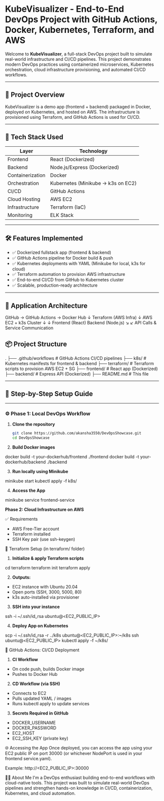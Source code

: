 # KubeVisualizer - End-to-End DevOps Project with GitHub Actions, Docker, Kubernetes, Terraform, and AWS

Welcome to **KubeVisualizer**, a full-stack DevOps project built to simulate real-world infrastructure and CI/CD pipelines. This project demonstrates modern DevOps practices using containerized microservices, Kubernetes orchestration, cloud infrastructure provisioning, and automated CI/CD workflows.

---

## 🎯 Project Overview

KubeVisualizer is a demo app (frontend + backend) packaged in Docker, deployed on Kubernetes, and hosted on AWS. The infrastructure is provisioned using Terraform, and GitHub Actions is used for CI/CD.

---

## 🧰 Tech Stack Used

| Layer             | Technology                          |
|------------------ |-------------------------------------|
| Frontend          | React (Dockerized)                  |
| Backend           | Node.js/Express (Dockerized)        |
| Containerization  | Docker                              |
| Orchestration     | Kubernetes (Minikube → k3s on EC2)  |
| CI/CD             | GitHub Actions                      |
| Cloud Hosting     | AWS EC2                             |
| Infrastructure    | Terraform (IaC)                     |
| Monitoring        | ELK Stack                           |
---

## 🛠️ Features Implemented

- ✅ Dockerized fullstack app (frontend & backend)
- ✅ GitHub Actions pipeline for Docker build & push
- ✅ Kubernetes deployments with YAML (Minikube for local, k3s for cloud)
- ✅ Terraform automation to provision AWS infrastructure
- ✅ End-to-end CI/CD from GitHub to Kubernetes cluster
- ✅ Scalable, production-ready architecture

---

## 📸 Application Architecture
GitHub → GitHub Actions → Docker Hub
↓
Terraform (AWS Infra)
↓
AWS EC2 + k3s Cluster
↓ ↓
Frontend (React) Backend (Node.js)
↘ ↙
API Calls & Service Communication

## 📦 Project Structure

.
├── .github/workflows # GitHub Actions CI/CD pipelines
├── k8s/ # Kubernetes manifests for frontend & backend
├── terraform/ # Terraform scripts to provision AWS EC2 + SG
├── frontend/ # React app (Dockerized)
├── backend/ # Express API (Dockerized)
├── README.md # This file

---

## 🚀 Step-by-Step Setup Guide

---

### ⚙️ Phase 1: Local DevOps Workflow

1. **Clone the repository**
   ```bash
   git clone https://github.com/akansha3550/DevOpsShowcase.git
   cd DevOpsShowcase

2. **Build Docker images**

docker build -t your-dockerhub/frontend ./frontend
docker build -t your-dockerhub/backend ./backend

3. **Run locally using Minikube**

minikube start
kubectl apply -f k8s/

4. **Access the App**

minikube service frontend-service

**Phase 2: Cloud Infrastructure on AWS**

✅ Requirements
* AWS Free-Tier account
* Terraform installed
* SSH Key pair (use ssh-keygen)

🔨 Terraform Setup (in terraform/ folder)

1. **Initialize & apply Terraform scripts**
   
cd terraform
terraform init
terraform apply

2. **Outputs:**

* EC2 instance with Ubuntu 20.04
* Open ports (SSH, 3000, 5000, 80)
* k3s auto-installed via provisioner

3. **SSH into your instance**
   
ssh -i ~/.ssh/id_rsa ubuntu@<EC2_PUBLIC_IP>

4. **Deploy App on Kubernetes**

scp -i ~/.ssh/id_rsa -r ../k8s ubuntu@<EC2_PUBLIC_IP>:~/k8s
ssh ubuntu@<EC2_PUBLIC_IP>
kubectl apply -f ~/k8s/

🔄 GitHub Actions: CI/CD Deployment
1. **CI Workflow**

* On code push, builds Docker image
* Pushes to Docker Hub

2. **CD Workflow (via SSH)**

* Connects to EC2
* Pulls updated YAML / images
* Runs kubectl apply to update services

3. **Secrets Required in GitHub**

* DOCKER_USERNAME
* DOCKER_PASSWORD
* EC2_HOST
* EC2_SSH_KEY (private key)

🌐 Accessing the App
Once deployed, you can access the app using your EC2 public IP on port 30000 (or whichever NodePort is used in your frontend service.yaml).

Example:
http://<EC2_PUBLIC_IP>:30000

👨‍💼 About Me
I'm a DevOps enthusiast building end-to-end workflows with cloud-native tools.
This project was built to simulate real-world DevOps pipelines and strengthen hands-on knowledge in CI/CD, containerization, Kubernetes, and cloud automation.
